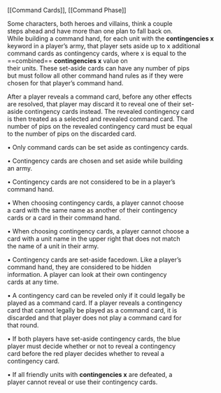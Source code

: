[[Command Cards]], [[Command Phase]]

Some characters, both heroes and villains, think a couple  
steps ahead and have more than one plan to fall back on.  
While building a command hand, for each unit with the **contingencies x** keyword in a player’s army, that player sets aside up to x additional command cards as contingency cards, where x is equal to the ==combined== **contingencies x** value on  
their units. These set-aside cards can have any number of pips  
but must follow all other command hand rules as if they were  
chosen for that player’s command hand.  

After a player reveals a command card, before any other effects  
are resolved, that player may discard it to reveal one of their set-  
aside contingency cards instead. The revealed contingency card  
is then treated as a selected and revealed command card. The  
number of pips on the revealed contingency card must be equal  
to the number of pips on the discarded card.


• Only command cards can be set aside as contingency cards. 


• Contingency cards are chosen and set aside while building  
an army.  


• Contingency cards are not considered to be in a player’s  
command hand. 


• When choosing contingency cards, a player cannot choose  
a card with the same name as another of their contingency  
cards or a card in their command hand.  


• When choosing contingency cards, a player cannot choose a  
card with a unit name in the upper right that does not match  
the name of a unit in their army.  


• Contingency cards are set-aside facedown. Like a player’s  
command hand, they are considered to be hidden  
information. A player can look at their own contingency  
cards at any time.


• A contingency card can be reveled only if it could legally be  
played as a command card. If a player reveals a contingency  
card that cannot legally be played as a command card, it is  
discarded and that player does not play a command card for  
that round.  


• If both players have set-aside contingency cards, the blue  
player must decide whether or not to reveal a contingency  
card before the red player decides whether to reveal a  
contingency card.  


• If all friendly units with **contingencies x** are defeated, a  
player cannot reveal or use their contingency cards.

